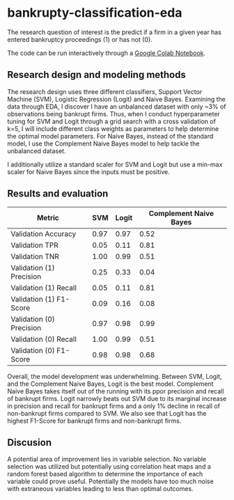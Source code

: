 # bankrupty-classification-eda
The research question of interest is the predict if a firm in a given year has entered bankruptcy proceedings (1) or has not (0). 

The code can be run interactively through a [Google Colab Notebook](https://colab.research.google.com/github/jhancuch/bankruptcy-classification-eda/blob/main/bankrupty-classification-eda.ipynb).

## Research design and modeling methods
The research design uses three different classifiers, Support Vector Machine (SVM), Logistic Regression (Logit) and Naive Bayes. Examining the data through EDA, I discover I have an unbalanced dataset with only ~3% of observations being bankrupt firms. Thus, when I conduct hyperparameter tuning for SVM and Logit through a grid search with a cross validation of k=5, I will include different class weights as parameters to help determine the optimal model parameters. For Naive Bayes, instead of the standard model, I use the Complement Naive Bayes model to help tackle the unbalanced dataset. 

I additionally utilize a standard scaler for SVM and Logit but use a min-max scaler for Naive Bayes since the inputs must be positive. 

## Results and evaluation
| Metric | SVM | Logit | Complement Naive Bayes |
|---     | --- | ---   |---                     |
| Validation Accuracy | 0.97 | 0.97 | 0.52 |
| Validation TPR | 0.05 | 0.11 | 0.81 |
| Validation TNR | 1.00 | 0.99 | 0.51 |
| Validation (1) Precision | 0.25 | 0.33 | 0.04 |
| Validation (1) Recall | 0.05 | 0.11 | 0.81 |
| Validation (1) F1-Score | 0.09 | 0.16 | 0.08 |
| Validation (0) Precision | 0.97 | 0.98 | 0.99 |
| Validation (0) Recall | 1.00 | 0.99 | 0.51 |
| Validation (0) F1-Score | 0.98 | 0.98 | 0.68 |

Overall, the model development was underwhelming. Between SVM, Logit, and the Complement Naive Bayes, Logit is the best model. Complement Naive Bayes takes itself out of the running with its ppor precision and recall of bankrupt firms. Logit narrowly beats out SVM due to its marginal increase in precision and recall for bankrupt firms and a only 1% decline in recall of non-bankrupt firms compared to SVM. We also see that Logit has the highest F1-Score for bankrupt firms and non-bankrupt firms.

## Discusion
A potential area of improvement lies in variable selection. No variable selection was utilized but potentially using correlation heat maps and a random forest based algorithm to determine the importance of each variable could prove useful. Potentially the models have too much noise with extraneous variables leading to less than optimal outcomes.
